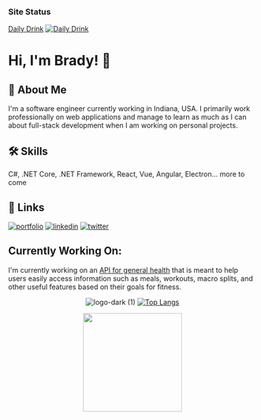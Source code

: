 ### Site Status
[Daily Drink](https://master--shiny-blini-a03db6.netlify.app/) [![Daily Drink](https://api.netlify.com/api/v1/badges/8ead3c82-cd08-4a4b-98c2-a6a87e4a3576/deploy-status)](https://app.netlify.com/sites/shiny-blini-a03db6/deploys)


# Hi, I'm Brady! 👋


## 🚀 About Me
I'm a software engineer currently working in Indiana, USA. I primarily work professionally on  web applications and manage to learn as much as I can about full-stack development when I am working on personal projects.


## 🛠 Skills
C#, .NET Core, .NET Framework, React, Vue, Angular, Electron... more to come


## 🔗 Links
[![portfolio](https://img.shields.io/badge/my_portfolio-000?style=for-the-badge&logo=ko-fi&logoColor=white)](https://github.com/bradyscode)
[![linkedin](https://img.shields.io/badge/linkedin-0A66C2?style=for-the-badge&logo=linkedin&logoColor=white)](https://www.linkedin.com/in/bradystohler)
[![twitter](https://img.shields.io/badge/twitter-1DA1F2?style=for-the-badge&logo=twitter&logoColor=white)](https://twitter.com/bradyscode)


## Currently Working On:
I'm currently working on an [API for general health](https://github.com/bradyscode/calorie-buddy-dot-net) that is meant to help users easily access information such as meals, workouts, macro splits, and other useful features based on their goals for fitness.

<div align="center">
  
   ![logo-dark (1)](https://user-images.githubusercontent.com/58865862/169107560-41e8e78b-e5b2-49b1-9858-5a88b907af5d.png)
  [![Top Langs](https://github-readme-stats.vercel.app/api/top-langs/?username=bradyscode&layout=compact)](https://github.com/anuraghazra/github-readme-stats)

</div>


<p align="center">
  <img width="60%" height="100%" style="display:inline;height:200px;width:auto;" align="center" src="https://github-readme-stats.vercel.app/api?username=bradyscode&count_private=true&theme=github_dark&show_icons=true" />
  </p>
